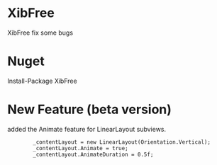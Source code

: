 # XibFree

XibFree fix some bugs

# Nuget

Install-Package XibFree


# New Feature  (beta version)

added the Animate feature for LinearLayout subviews.

            _contentLayout = new LinearLayout(Orientation.Vertical);
            _contentLayout.Animate = true;
            _contentLayout.AnimateDuration = 0.5f;
